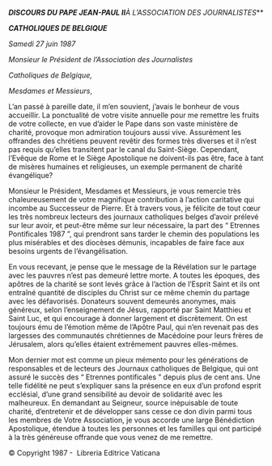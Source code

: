 ***DISCOURS DU PAPE JEAN-PAUL II**À L’ASSOCIATION DES JOURNALISTES***

***CATHOLIQUES DE BELGIQUE***

*Samedi 27 juin 1987*

*Monsieur le Président de l’Association des Journalistes*

*Catholiques de Belgique,*

*Mesdames et Messieurs*,

L’an passé à pareille date, il m’en souvient, j’avais le bonheur de vous accueillir. La ponctualité de votre visite annuelle pour me remettre les fruits de votre collecte, en vue d’aider le Pape dans son vaste ministère de charité, provoque mon admiration toujours aussi vive. Assurément les offrandes des chrétiens peuvent revêtir des formes très diverses et il n’est pas requis qu’elles transitent par le canal du Saint-Siège. Cependant, l’Evêque de Rome et le Siège Apostolique ne doivent-ils pas être, face à tant de misères humaines et religieuses, un exemple permanent de charité évangélique?

Monsieur le Président, Mesdames et Messieurs, je vous remercie très chaleureusement de votre magnifique contribution à l’action caritative qui incombe au Successeur de Pierre. Et à travers vous, je félicite de tout cœur les très nombreux lecteurs des journaux catholiques belges d’avoir prélevé sur leur avoir, et peut-être même sur leur nécessaire, la part des “ Etrennes Pontificales 1987 ”, qui prendront sans tarder le chemin des populations les plus misérables et des diocèses démunis, incapables de faire face aux besoins urgents de l’évangélisation.

En vous recevant, je pense que le message de la Révélation sur le partage avec les pauvres n’est pas demeuré lettre morte. A toutes les époques, des apôtres de la charité se sont levés grâce à l’action de l’Esprit Saint et ils ont entraîné quantité de disciples du Christ sur ce même chemin du partage avec les défavorisés. Donateurs souvent demeurés anonymes, mais généreux, selon l’enseignement de Jésus, rapporté par Saint Matthieu et Saint Luc, et qui encourage à donner largement et discrètement. On est toujours ému de l’émotion même de l’Apôtre Paul, qui n’en revenait pas des largesses des communautés chrétiennes de Macédoine pour leurs frères de Jérusalem, alors qu’elles étaient extrêmement pauvres elles-mêmes.

Mon dernier mot est comme un pieux mémento pour les générations de responsables et de lecteurs des Journaux catholiques de Belgique, qui ont assuré le succès des “ Etrennes pontificales ” depuis plus de cent ans. Une telle fidélité ne peut s’expliquer sans la présence en eux d’un profond esprit ecclésial, d’une grand sensibilité au devoir de solidarité avec les malheureux. En demandant au Seigneur, source inépuisable de toute charité, d’entretenir et de développer sans cesse ce don divin parmi tous les membres de Votre Association, je vous accorde une large Bénédiction Apostolique, étendue à toutes les personnes et les familles qui ont participé à la très généreuse offrande que vous venez de me remettre.

© Copyright 1987 -  Libreria Editrice Vaticana